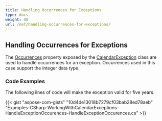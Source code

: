 ```yaml
---
title: Handling Occurrences for Exceptions
type: docs
weight: 40
url: /net/handling-occurrences-for-exceptions/
---
```


## **Handling Occurrences for Exceptions**
The [Occurrences](https://apireference.aspose.com/tasks/net/aspose.tasks/calendarexception/properties/occurrences) property exposed by the [CalendarException](https://apireference.aspose.com/tasks/net/aspose.tasks/calendarexception) class are used to handle occurrences for an exception. Occurrences used in this case support the integer data type.
### **Code Examples**
The following lines of code will make the exception valid for five years.

{{< gist "aspose-com-gists" "10d4de13018b7279cf03bab28ed78aeb" "Examples-CSharp-WorkingWithCalendarExceptions-HandleExceptionOccurences-HandleExceptionOccurences.cs" >}}

